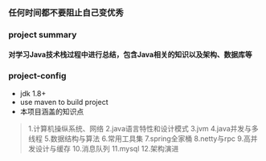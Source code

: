 ### 任何时间都不要阻止自己变优秀
### project summary
#### 对学习Java技术栈过程中进行总结，包含Java相关的知识以及架构、数据库等
### project-config 
+ jdk 1.8+
+ use maven to build project
+ 本项目涵盖的知识点
> 1.计算机操纵系统、网络
  2.java语言特性和设计模式
  3.jvm
  4.java并发与多线程
  5.数据结构与算法
  6.常用工具集
  7.spring全家桶
  8.netty与rpc
  9.高并发设计与缓存
  10.消息队列
  11.mysql
  12.架构演进


